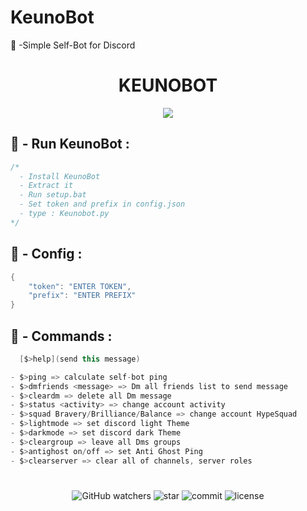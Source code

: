 # KeunoBot
🐼 -Simple Self-Bot for Discord

<h1 align="center">KEUNOBOT</h1>

<p align="center">
  <img src="https://cdn.discordapp.com/attachments/828595005957734421/951175328963903508/Capture_decran_2022-03-09_185051.jpg">
</p>


## 🐼 - Run KeunoBot :
```cs
/*
  - Install KeunoBot
  - Extract it
  - Run setup.bat
  - Set token and prefix in config.json
  - type : Keunobot.py
*/
```

## 🐼 - Config :
```cs
{
    "token": "ENTER TOKEN",
    "prefix": "ENTER PREFIX"
}
```


## 🐼 - Commands :
```cs
  [$>help](send this message)

- $>ping => calculate self-bot ping
- $>dmfriends <message> => Dm all friends list to send message
- $>cleardm => delete all Dm message
- $>status <activity> => change account activity
- $>squad Bravery/Brilliance/Balance => change account HypeSquad
- $>lightmode => set discord light Theme
- $>darkmode => set discord dark Theme
- $>cleargroup => leave all Dms groups
- $>antighost on/off => set Anti Ghost Ping
- $>clearserver => clear all of channels, server roles
```
#

<p align="center"> 
  <img alt="GitHub watchers" src="https://img.shields.io/github/watchers/Sshinx/Keyllogs">
  <img alt="star" src="https://img.shields.io/github/stars/Sshinx/Keyllogs">
  <img alt="commit" src="https://img.shields.io/github/last-commit/Sshinx/Keyllogs">
  <img alt="license" src="https://img.shields.io/github/license/Sshinx/Keyllogs">
</p>
